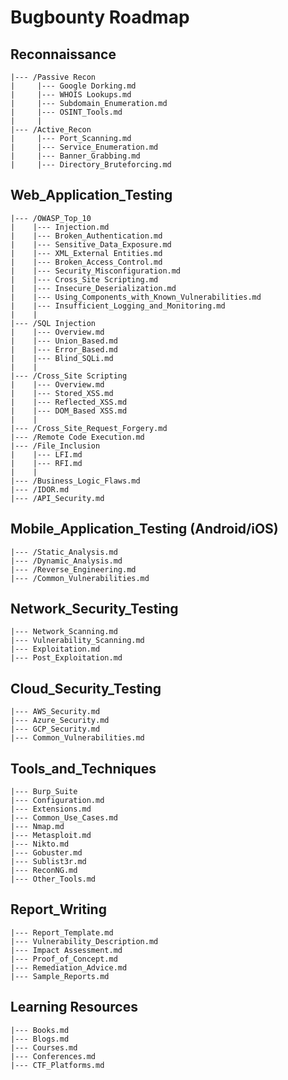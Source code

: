 # Bugbounty Roadmap
## Reconnaissance
    |--- /Passive Recon
    |     |--- Google Dorking.md
    |     |--- WHOIS Lookups.md
    |     |--- Subdomain_Enumeration.md
    |     |--- OSINT_Tools.md
    |     |
    |--- /Active_Recon
    |     |--- Port_Scanning.md
    |     |--- Service_Enumeration.md
    |     |--- Banner_Grabbing.md
    |     |--- Directory_Bruteforcing.md

## Web_Application_Testing
    |--- /OWASP_Top_10
    |    |--- Injection.md
    |    |--- Broken_Authentication.md
    |    |--- Sensitive_Data_Exposure.md
    |    |--- XML_External Entities.md
    |    |--- Broken_Access_Control.md
    |    |--- Security_Misconfiguration.md 
    |    |--- Cross_Site Scripting.md 
    |    |--- Insecure_Deserialization.md
    |    |--- Using_Components_with_Known_Vulnerabilities.md 
    |    |--- Insufficient_Logging_and_Monitoring.md
    |    |
    |--- /SQL Injection
    |    |--- Overview.md
    |    |--- Union_Based.md
    |    |--- Error_Based.md
    |    |--- Blind_SQLi.md
    |    |
    |--- /Cross_Site Scripting
    |    |--- Overview.md
    |    |--- Stored_XSS.md
    |    |--- Reflected_XSS.md
    |    |--- DOM_Based XSS.md
    |    |
    |--- /Cross_Site_Request_Forgery.md
    |--- /Remote Code Execution.md
    |--- /File_Inclusion
    |    |--- LFI.md
    |    |--- RFI.md
    |    |
    |--- /Business_Logic_Flaws.md
    |--- /IDOR.md
    |--- /API_Security.md

## Mobile_Application_Testing (Android/iOS)
    |--- /Static_Analysis.md
    |--- /Dynamic_Analysis.md
    |--- /Reverse_Engineering.md
    |--- /Common_Vulnerabilities.md

## Network_Security_Testing
    |--- Network_Scanning.md
    |--- Vulnerability_Scanning.md 
    |--- Exploitation.md
    |--- Post_Exploitation.md

## Cloud_Security_Testing
    |--- AWS_Security.md
    |--- Azure_Security.md 
    |--- GCP_Security.md
    |--- Common_Vulnerabilities.md

## Tools_and_Techniques
    |--- Burp_Suite
    |--- Configuration.md
    |--- Extensions.md
    |--- Common_Use_Cases.md
    |--- Nmap.md
    |--- Metasploit.md
    |--- Nikto.md
    |--- Gobuster.md
    |--- Sublist3r.md
    |--- ReconNG.md
    |--- Other_Tools.md

## Report_Writing
    |--- Report_Template.md
    |--- Vulnerability_Description.md
    |--- Impact Assessment.md
    |--- Proof_of_Concept.md
    |--- Remediation_Advice.md
    |--- Sample_Reports.md

## Learning Resources
    |--- Books.md 
    |--- Blogs.md 
    |--- Courses.md
    |--- Conferences.md
    |--- CTF_Platforms.md